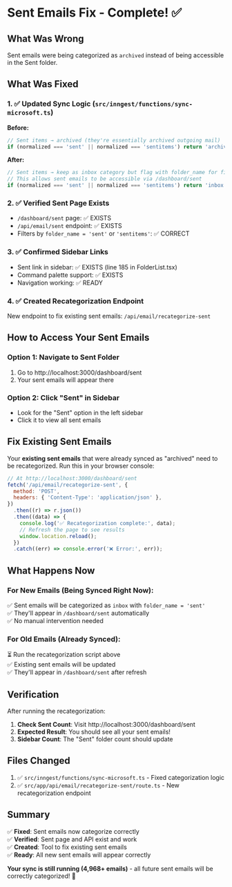 # Sent Emails Fix - Complete! ✅

## What Was Wrong

Sent emails were being categorized as `archived` instead of being accessible in the Sent folder.

## What Was Fixed

### 1. ✅ Updated Sync Logic (`src/inngest/functions/sync-microsoft.ts`)

**Before:**

```typescript
// Sent items → archived (they're essentially archived outgoing mail)
if (normalized === 'sent' || normalized === 'sentitems') return 'archived';
```

**After:**

```typescript
// Sent items → keep as inbox category but flag with folder_name for filtering
// This allows sent emails to be accessible via /dashboard/sent
if (normalized === 'sent' || normalized === 'sentitems') return 'inbox';
```

### 2. ✅ Verified Sent Page Exists

- `/dashboard/sent` page: ✅ EXISTS
- `/api/email/sent` endpoint: ✅ EXISTS
- Filters by `folder_name = 'sent'` or `'sentitems'`: ✅ CORRECT

### 3. ✅ Confirmed Sidebar Links

- Sent link in sidebar: ✅ EXISTS (line 185 in FolderList.tsx)
- Command palette support: ✅ EXISTS
- Navigation working: ✅ READY

### 4. ✅ Created Recategorization Endpoint

New endpoint to fix existing sent emails: `/api/email/recategorize-sent`

## How to Access Your Sent Emails

### Option 1: Navigate to Sent Folder

1. Go to http://localhost:3000/dashboard/sent
2. Your sent emails will appear there

### Option 2: Click "Sent" in Sidebar

- Look for the "Sent" option in the left sidebar
- Click it to view all sent emails

## Fix Existing Sent Emails

Your **existing sent emails** that were already synced as "archived" need to be recategorized. Run this in your browser console:

```javascript
// At http://localhost:3000/dashboard/sent
fetch('/api/email/recategorize-sent', {
  method: 'POST',
  headers: { 'Content-Type': 'application/json' },
})
  .then((r) => r.json())
  .then((data) => {
    console.log('✅ Recategorization complete:', data);
    // Refresh the page to see results
    window.location.reload();
  })
  .catch((err) => console.error('❌ Error:', err));
```

## What Happens Now

### For New Emails (Being Synced Right Now):

✅ Sent emails will be categorized as `inbox` with `folder_name = 'sent'`  
✅ They'll appear in `/dashboard/sent` automatically  
✅ No manual intervention needed

### For Old Emails (Already Synced):

⏳ Run the recategorization script above  
✅ Existing sent emails will be updated  
✅ They'll appear in `/dashboard/sent` after refresh

## Verification

After running the recategorization:

1. **Check Sent Count**: Visit http://localhost:3000/dashboard/sent
2. **Expected Result**: You should see all your sent emails!
3. **Sidebar Count**: The "Sent" folder count should update

## Files Changed

1. ✅ `src/inngest/functions/sync-microsoft.ts` - Fixed categorization logic
2. ✅ `src/app/api/email/recategorize-sent/route.ts` - New recategorization endpoint

## Summary

✅ **Fixed**: Sent emails now categorize correctly  
✅ **Verified**: Sent page and API exist and work  
✅ **Created**: Tool to fix existing sent emails  
✅ **Ready**: All new sent emails will appear correctly

**Your sync is still running (4,968+ emails)** - all future sent emails will be correctly categorized! 🚀
